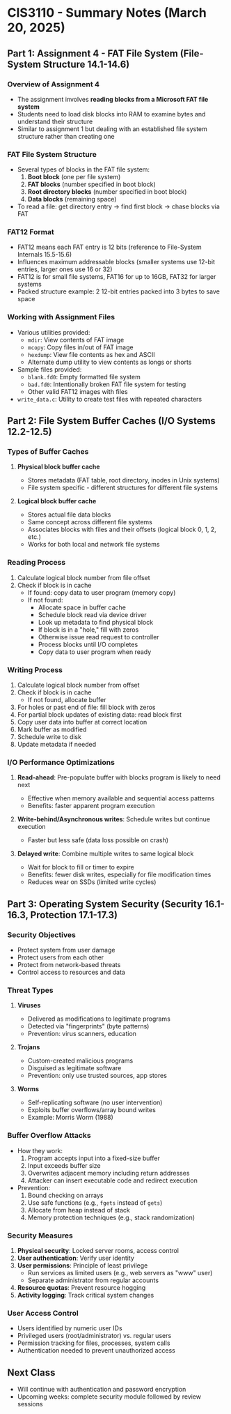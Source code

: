 # CIS3110 - Summary Notes (March 20, 2025)

## Part 1: Assignment 4 - FAT File System (File-System Structure 14.1-14.6)

### Overview of Assignment 4
- The assignment involves **reading blocks from a Microsoft FAT file system**
- Students need to load disk blocks into RAM to examine bytes and understand their structure
- Similar to assignment 1 but dealing with an established file system structure rather than creating one

### FAT File System Structure
- Several types of blocks in the FAT file system:
  1. **Boot block** (one per file system)
  2. **FAT blocks** (number specified in boot block)
  3. **Root directory blocks** (number specified in boot block)
  4. **Data blocks** (remaining space)
- To read a file: get directory entry → find first block → chase blocks via FAT

### FAT12 Format
- FAT12 means each FAT entry is 12 bits (reference to File-System Internals 15.5-15.6)
- Influences maximum addressable blocks (smaller systems use 12-bit entries, larger ones use 16 or 32)
- FAT12 is for small file systems, FAT16 for up to 16GB, FAT32 for larger systems
- Packed structure example: 2 12-bit entries packed into 3 bytes to save space

### Working with Assignment Files
- Various utilities provided:
  - `mdir`: View contents of FAT image
  - `mcopy`: Copy files in/out of FAT image
  - `hexdump`: View file contents as hex and ASCII
  - Alternate dump utility to view contents as longs or shorts
- Sample files provided:
  - `blank.fd0`: Empty formatted file system
  - `bad.fd0`: Intentionally broken FAT file system for testing
  - Other valid FAT12 images with files
- `write_data.c`: Utility to create test files with repeated characters

## Part 2: File System Buffer Caches (I/O Systems 12.2-12.5)

### Types of Buffer Caches
1. **Physical block buffer cache**
   - Stores metadata (FAT table, root directory, inodes in Unix systems)
   - File system specific - different structures for different file systems

2. **Logical block buffer cache**
   - Stores actual file data blocks
   - Same concept across different file systems
   - Associates blocks with files and their offsets (logical block 0, 1, 2, etc.)
   - Works for both local and network file systems

### Reading Process
1. Calculate logical block number from file offset
2. Check if block is in cache
   - If found: copy data to user program (memory copy)
   - If not found:
     - Allocate space in buffer cache
     - Schedule block read via device driver
     - Look up metadata to find physical block
     - If block is in a "hole," fill with zeros
     - Otherwise issue read request to controller
     - Process blocks until I/O completes
     - Copy data to user program when ready

### Writing Process
1. Calculate logical block number from offset
2. Check if block is in cache
   - If not found, allocate buffer
3. For holes or past end of file: fill block with zeros
4. For partial block updates of existing data: read block first
5. Copy user data into buffer at correct location
6. Mark buffer as modified
7. Schedule write to disk
8. Update metadata if needed

### I/O Performance Optimizations
1. **Read-ahead**: Pre-populate buffer with blocks program is likely to need next
   - Effective when memory available and sequential access patterns
   - Benefits: faster apparent program execution

2. **Write-behind/Asynchronous writes**: Schedule writes but continue execution
   - Faster but less safe (data loss possible on crash)

3. **Delayed write**: Combine multiple writes to same logical block
   - Wait for block to fill or timer to expire
   - Benefits: fewer disk writes, especially for file modification times
   - Reduces wear on SSDs (limited write cycles)

## Part 3: Operating System Security (Security 16.1-16.3, Protection 17.1-17.3)

### Security Objectives
- Protect system from user damage
- Protect users from each other
- Protect from network-based threats
- Control access to resources and data

### Threat Types
1. **Viruses**
   - Delivered as modifications to legitimate programs
   - Detected via "fingerprints" (byte patterns)
   - Prevention: virus scanners, education

2. **Trojans**
   - Custom-created malicious programs
   - Disguised as legitimate software
   - Prevention: only use trusted sources, app stores

3. **Worms**
   - Self-replicating software (no user intervention)
   - Exploits buffer overflows/array bound writes
   - Example: Morris Worm (1988)

### Buffer Overflow Attacks
- How they work:
  1. Program accepts input into a fixed-size buffer
  2. Input exceeds buffer size
  3. Overwrites adjacent memory including return addresses
  4. Attacker can insert executable code and redirect execution
- Prevention:
  1. Bound checking on arrays
  2. Use safe functions (e.g., `fgets` instead of `gets`)
  3. Allocate from heap instead of stack
  4. Memory protection techniques (e.g., stack randomization)

### Security Measures
1. **Physical security**: Locked server rooms, access control
2. **User authentication**: Verify user identity
3. **User permissions**: Principle of least privilege
   - Run services as limited users (e.g., web servers as "www" user)
   - Separate administrator from regular accounts
4. **Resource quotas**: Prevent resource hogging
5. **Activity logging**: Track critical system changes

### User Access Control
- Users identified by numeric user IDs
- Privileged users (root/administrator) vs. regular users
- Permission tracking for files, processes, system calls
- Authentication needed to prevent unauthorized access

## Next Class
- Will continue with authentication and password encryption
- Upcoming weeks: complete security module followed by review sessions
